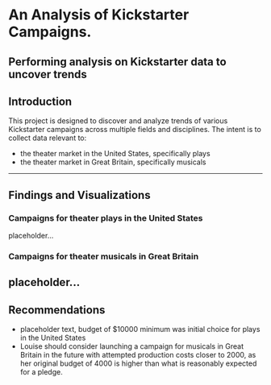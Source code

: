 # An Analysis of Kickstarter Campaigns.
Performing analysis on Kickstarter data to uncover trends
---
## Introduction
This project is designed to discover and analyze trends of various Kickstarter campaigns across multiple fields and disciplines.  The intent is to collect data relevant to:
* the theater market in the United States, specifically plays
* the theater market in Great Britain, specifically musicals
---
## Findings and Visualizations
### Campaigns for theater plays in the United States
placeholder...
### Campaigns for theater musicals in Great Britain
placeholder...
---
## Recommendations
* placeholder text, budget of $10000 minimum was initial choice for plays in the United States
* Louise should consider launching a campaign for musicals in Great Britain in the future with attempted production costs closer to 2000, as her original budget of 4000 is higher than what is reasonably expected for a pledge.
